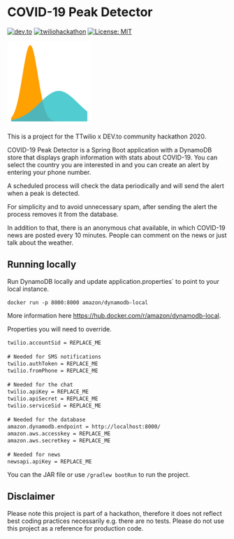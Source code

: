 # COVID-19 Peak Detector

[![dev.to](https://img.shields.io/static/v1?label=&message=DEV.to&color=blueviolet&logo=dev.to)](https://retrolog.io)
[![twiliohackathon](https://img.shields.io/static/v1?label=&message=twiliohackathon&color=black&logo=twilio)](https://retrolog.io)
[![License: MIT](https://img.shields.io/badge/License-MIT-yellow.svg)](https://opensource.org/licenses/MIT)

![logo](src/main/resources/static/images/android-icon-192x192.png)

This is a project for the TTwilio x DEV.to community hackathon 2020.

COVID-19 Peak Detector is a Spring Boot application with a DynamoDB store that displays graph information with stats about COVID-19. You can select the country you are interested in and you can create an alert by entering your phone number.

A scheduled process will check the data periodically and will send the alert when a peak is detected.

For simplicity and to avoid unnecessary spam, after sending the alert the process removes it from the database.

In addition to that, there is an anonymous chat available, in which COVID-19 news are posted every 10 minutes. People can comment on the news or just talk about the weather.

## Running locally

Run DynamoDB locally and update application.properties` to point to your local instance.
```
docker run -p 8000:8000 amazon/dynamodb-local
```

More information here https://hub.docker.com/r/amazon/dynamodb-local.

Properties you will need to override.

```
twilio.accountSid = REPLACE_ME

# Needed for SMS notifications
twilio.authToken = REPLACE_ME
twilio.fromPhone = REPLACE_ME

# Needed for the chat
twilio.apiKey = REPLACE_ME
twilio.apiSecret = REPLACE_ME
twilio.serviceSid = REPLACE_ME

# Needed for the database
amazon.dynamodb.endpoint = http://localhost:8000/
amazon.aws.accesskey = REPLACE_ME
amazon.aws.secretkey = REPLACE_ME

# Needed for news
newsapi.apiKey = REPLACE_ME
```

You can the JAR file or use `/gradlew bootRun` to run the project.

## Disclaimer

Please note this project is part of a hackathon, therefore it does not reflect best coding practices necessarily e.g. there are no tests. Please do not use this project as a reference for production code.